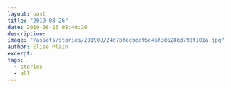 ```yaml
---
layout: post
title: "2019-08-26"
date: 2019-08-26 08:40:20
description: 
image: "/assets/stories/201908/24d7bfecbcc96c46f3d628b3798f101a.jpg"
author: Elise Plain
excerpt: 
tags: 
  - stories
  - all
---
```



<p></p>
